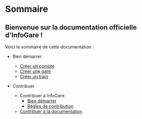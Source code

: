 # Sommaire

## Bienvenue sur la documentation officielle d'InfoGare !

Voici le sommaire de cette documentation :

* Bien démarrer
  * [Créer un compte](create-account)
  * [Créer une gare](create-gare)
  * [Créer un train](create-train)

* Contribuer
  * Contribuer à InfoGare
    * [Bien démarrer](contribute-getting-started)
    * [Règles de contribution](contribution-rules)
  * [Contribuer à la documentation](contribute-documentation)
  